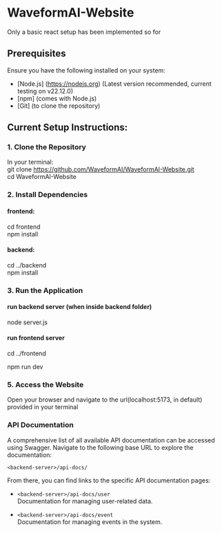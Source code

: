 # WaveformAI-Website

Only a basic react setup has been implemented so for

## Prerequisites

Ensure you have the following installed on your system:

- [Node.js] (https://nodejs.org) (Latest version recommended, current testing on v22.12.0)
- [npm] (comes with Node.js)
- [Git] (to clone the repository)

## Current Setup Instructions:

### 1. Clone the Repository

In your terminal: \
git clone https://github.com/WaveformAI/WaveformAI-Website.git \
cd WaveformAI-Website

### 2. Install Dependencies

#### frontend:

cd frontend \
npm install

#### backend:

cd ../backend \
npm install

### 3. Run the Application

#### run backend server (when inside backend folder)

node server.js

#### run frontend server

cd ../frontend 

npm run dev

### 5. Access the Website

Open your browser and navigate to the url(localhost:5173, in default) provided in your terminal

### API Documentation

A comprehensive list of all available API documentation can be accessed using Swagger. Navigate to the following base URL to explore the documentation:

`<backend-server>/api-docs/`

From there, you can find links to the specific API documentation pages:

- `<backend-server>/api-docs/user`  
  Documentation for managing user-related data.

- `<backend-server>/api-docs/event`  
  Documentation for managing events in the system.